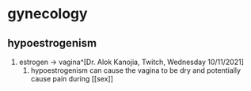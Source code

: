 # gynecology
## hypoestrogenism
1. estrogen → vagina^[Dr. Alok Kanojia, Twitch, Wednesday 10/11/2021]
	1. hypoestrogenism can cause the vagina to be dry and potentially cause pain during [[sex]]